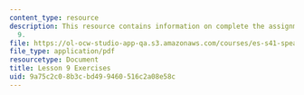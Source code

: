 ```yaml
---
content_type: resource
description: This resource contains information on complete the assignment for lesson
  9.
file: https://ol-ocw-studio-app-qa.s3.amazonaws.com/courses/es-s41-speak-italian-with-your-mouth-full-spring-2012/9a75c2c08b3cbd499460516c2a08e58c_MITES_S41S12_Esercizi9.pdf
file_type: application/pdf
resourcetype: Document
title: Lesson 9 Exercises
uid: 9a75c2c0-8b3c-bd49-9460-516c2a08e58c
---
```

